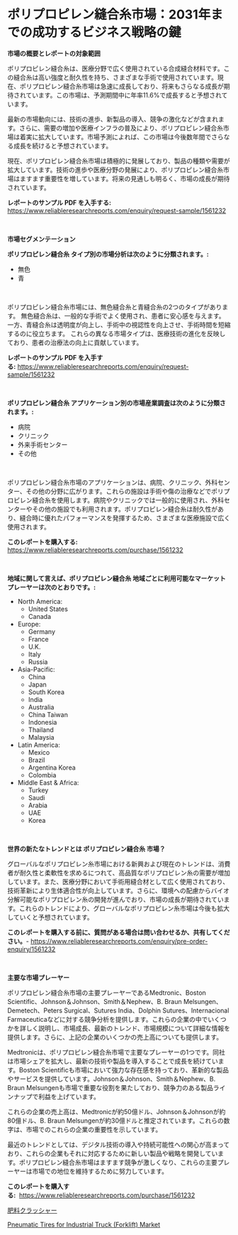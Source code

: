 <p><h1>ポリプロピレン縫合糸市場：2031年までの成功するビジネス戦略の鍵</h1></p><p><strong>市場の概要とレポートの対象範囲</strong></p>
<p><p>ポリプロピレン縫合糸は、医療分野で広く使用されている合成縫合材料です。この縫合糸は高い強度と耐久性を持ち、さまざまな手術で使用されています。現在、ポリプロピレン縫合糸市場は急速に成長しており、将来もさらなる成長が期待されています。この市場は、予測期間中に年率11.6%で成長すると予想されています。</p><p>最新の市場動向には、技術の進歩、新製品の導入、競争の激化などが含まれます。さらに、需要の増加や医療インフラの普及により、ポリプロピレン縫合糸市場は着実に拡大しています。市場予測によれば、この市場は今後数年間でさらなる成長を続けると予想されています。</p><p>現在、ポリプロピレン縫合糸市場は積極的に発展しており、製品の種類や需要が拡大しています。技術の進歩や医療分野の発展により、ポリプロピレン縫合糸市場はますます重要性を増しています。将来の見通しも明るく、市場の成長が期待されています。</p></p>
<p><strong>レポートのサンプル PDF を入手する:</strong> <a href="https://www.reliableresearchreports.com/enquiry/request-sample/1561232">https://www.reliableresearchreports.com/enquiry/request-sample/1561232</a></p>
<p>&nbsp;</p>
<p><strong>市場セグメンテーション</strong></p>
<p><strong>ポリプロピレン縫合糸 タイプ別の市場分析は次のように分類されます。:</strong></p>
<p><ul><li>無色</li><li>青</li></ul></p>
<p>&nbsp;</p>
<p><p>ポリプロピレン縫合糸市場には、無色縫合糸と青縫合糸の2つのタイプがあります。 無色縫合糸は、一般的な手術でよく使用され、患者に安心感を与えます。 一方、青縫合糸は透明度が向上し、手術中の視認性を向上させ、手術時間を短縮するのに役立ちます。 これらの異なる市場タイプは、医療技術の進化を反映しており、患者の治療法の向上に貢献しています。</p></p>
<p><strong>レポートのサンプル PDF を入手する:</strong>&nbsp;<a href="https://www.reliableresearchreports.com/enquiry/request-sample/1561232">https://www.reliableresearchreports.com/enquiry/request-sample/1561232</a></p>
<p>&nbsp;</p>
<p><strong> ポリプロピレン縫合糸 アプリケーション別の市場産業調査は次のように分類されます。:</strong></p>
<p><ul><li>病院</li><li>クリニック</li><li>外来手術センター</li><li>その他</li></ul></p>
<p>&nbsp;</p>
<p><p>ポリプロピレン縫合糸市場のアプリケーションは、病院、クリニック、外科センター、その他の分野に広がります。これらの施設は手術や傷の治療などでポリプロピレン縫合糸を使用します。病院やクリニックでは一般的に使用され、外科センターやその他の施設でも利用されます。ポリプロピレン縫合糸は耐久性があり、縫合時に優れたパフォーマンスを発揮するため、さまざまな医療施設で広く使用されます。</p></p>
<p><strong>このレポートを購入する:</strong>&nbsp; <a href="https://www.reliableresearchreports.com/purchase/1561232">https://www.reliableresearchreports.com/purchase/1561232</a></p>
<p>&nbsp;</p>
<p><strong>地域に関して言えば、ポリプロピレン縫合糸 地域ごとに利用可能なマーケットプレーヤーは次のとおりです。:</strong></p>
<p><ul>
    <li>
        North America:
        <ul>
            <li>United States</li>
            <li>Canada</li>
        </ul>
    </li>
    <li>
        Europe:
        <ul>
            <li>Germany</li>
            <li>France</li>
            <li>U.K.</li>
            <li>Italy</li>
            <li>Russia</li>
        </ul>
    </li>
    <li>
        Asia-Pacific:
        <ul>
            <li>China</li>
            <li>Japan</li>
            <li>South Korea</li>
            <li>India</li>
            <li>Australia</li>
            <li>China Taiwan</li>
            <li>Indonesia</li>
            <li>Thailand</li>
            <li>Malaysia</li>
        </ul>
    </li>
    <li>
        Latin America:
        <ul>
            <li>Mexico</li>
            <li>Brazil</li>
            <li>Argentina Korea</li>
            <li>Colombia</li>
        </ul>
    </li>
    <li>
        Middle East & Africa:
        <ul>
            <li>Turkey</li>
            <li>Saudi</li>
            <li>Arabia</li>
            <li>UAE</li>
            <li>Korea</li>
        </ul>
    </li>
    </ul></p>
<p>&nbsp;</p>
<p><strong>世界の新たなトレンドとは ポリプロピレン縫合糸 市場？</strong></p>
<p><p>グローバルなポリプロピレン糸市場における新興および現在のトレンドは、消費者が耐久性と柔軟性を求めるにつれて、高品質なポリプロピレン糸の需要が増加しています。また、医療分野において手術用縫合材として広く使用されており、技術革新により生体適合性が向上しています。さらに、環境への配慮からバイオ分解可能なポリプロピレン糸の開発が進んでおり、市場の成長が期待されています。これらのトレンドにより、グローバルなポリプロピレン糸市場は今後も拡大していくと予想されています。</p></p>
<p><strong>このレポートを購入する前に、質問がある場合は問い合わせるか、共有してください。</strong>- <a href="https://www.reliableresearchreports.com/enquiry/pre-order-enquiry/1561232">https://www.reliableresearchreports.com/enquiry/pre-order-enquiry/1561232</a></p>
<p>&nbsp;</p>
<p><strong>主要な市場プレーヤー</strong></p>
<p><p>ポリプロピレン縫合糸市場の主要プレーヤーであるMedtronic、Boston Scientific、Johnson＆Johnson、Smith＆Nephew、B. Braun Melsungen、Demetech、Peters Surgical、Sutures India、Dolphin Sutures、Internacional Farmaceuticaなどに対する競争分析を提供します。これらの企業の中でいくつかを詳しく説明し、市場成長、最新のトレンド、市場規模について詳細な情報を提供します。さらに、上記の企業のいくつかの売上高についても提供します。</p><p>Medtronicは、ポリプロピレン縫合糸市場で主要なプレーヤーの1つです。同社は市場シェアを拡大し、最新の技術や製品を導入することで成長を続けています。Boston Scientificも市場において強力な存在感を持っており、革新的な製品やサービスを提供しています。Johnson＆Johnson、Smith＆Nephew、B. Braun Melsungenも市場で重要な役割を果たしており、競争力のある製品ラインナップで利益を上げています。</p><p>これらの企業の売上高は、Medtronicが約50億ドル、Johnson＆Johnsonが約80億ドル、B. Braun Melsungenが約30億ドルと推定されています。これらの数字は、市場でのこれらの企業の重要性を示しています。</p><p>最近のトレンドとしては、デジタル技術の導入や持続可能性への関心が高まっており、これらの企業もそれに対応するために新しい製品や戦略を開発しています。ポリプロピレン縫合糸市場はますます競争が激しくなり、これらの主要プレーヤーは市場での地位を維持するために努力しています。</p></p>
<p><strong>このレポートを購入する:</strong>&nbsp;&nbsp;<a href="https://www.reliableresearchreports.com/purchase/1561232">https://www.reliableresearchreports.com/purchase/1561232</a></p>
<p><p><a href="https://medium.com/@elmorunolfsson2023/2024%E5%B9%B4%E3%81%8B%E3%82%892031%E5%B9%B4%E3%81%AE%E6%9C%9F%E9%96%93%E3%81%AB%E4%BA%88%E6%B8%AC%E3%81%95%E3%82%8C%E3%82%8B%E8%82%A5%E6%96%99%E3%82%AF%E3%83%A9%E3%83%83%E3%82%B7%E3%83%A3%E3%83%BC%E5%B8%82%E5%A0%B4%E3%81%AE%E5%8B%95%E5%90%91%E3%81%A8%E5%B8%82%E5%A0%B4%E5%88%86%E6%9E%90-00349edde8e4">肥料クラッシャー</a></p><p><a href="https://gratis-rainforest-2ca.notion.site/Pneumatic-Tires-for-Industrial-Truck-Forklift-Market-Growth-Market-Trends-COVID-19-Impact-and-F-fc7a46cba157494ba9ddc486b25db74f">Pneumatic Tires for Industrial Truck (Forklift) Market</a></p></p>